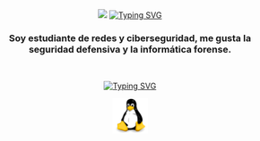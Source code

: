 <div id="header" align="center">
    <img src="https://media.giphy.com/media/IcJ6n6VJNjRNS/giphy.gif" width="200" />
    <a href="https://git.io/typing-svg"><img src="https://readme-typing-svg.herokuapp.com?font=Fira+Code&weight=700&size=30&pause=1000&color=FFC4C4&center=true&width=435&lines=Hi%2C+I'm+Farcy+Acosta" alt="Typing SVG" /></a>
    <h3 align="center">Soy estudiante de redes y ciberseguridad, me gusta la seguridad defensiva y la informática forense.</h3>
</div>

<br>


<p align="center">
<a href="https://git.io/typing-svg"><img src="https://readme-typing-svg.herokuapp.com?font=Fira+Code&weight=700&size=23&duration=1&pause=1000&color=FFC4C4&center=true&width=435&lines=<Skills>" alt="Typing SVG" /></a>
</p> 
<p align="center"> <a href="" target="_blank" rel="noreferrer"> </a> 
    <a href="https://www.linux.org/" target="_blank" rel="noreferrer"> <img src="https://raw.githubusercontent.com/devicons/devicon/master/icons/linux/linux-original.svg" alt="linux" width="63" height="63"/> </a> 

 <!--comentario, esto lo usaremos cuando sepamos bash.. lo encontramos en https://skillicons.dev-->
    
<!-- <p align="center">
  <a href="https://skillicons.dev">
    <img src="https://skillicons.dev/icons?i=linux,bash,git" />
  </a>
</p> -->

